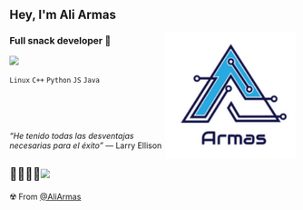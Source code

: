  <h2>Hey, I'm Ali Armas</h2>
<img align='right' src="https://github.com/AliArmas/aliarmas/blob/main/Captura%20de%20pantalla%20de%202021-07-08%2013-52-31.png" width="230">


### Full snack developer :ghost:

<img src="https://media.giphy.com/media/nAErqE3k2C3fy/giphy.gif" width="80">


`Linux` `C++` `Python` `JS` `Java` 
<!--[![GitHub AliArmas](https://img.shields.io/github/followers/AliArmas?label=follow&style=social)](https://github.com/AliArmas)
-->


<br><br><br><br>
*“He tenido todas las desventajas necesarias para el éxito”*
― Larry Ellison

:technologist::bicyclist::whale2:<img src="https://media.giphy.com/media/5eLDrEaRGHegx2FeF2/giphy.gif" width="80">
---
:radioactive: From [@AliArmas](https://github.com/AliArmas)
<!--
**AliArmas/aliarmas** is a ✨ _special_ ✨ repository because its `README.md` (this file) appears on your GitHub profile.

Here are some ideas to get you started:

- 🔭 I’m currently working on ...
- 🌱 I’m currently learning ...
- 👯 I’m looking to collaborate on ...
- 🤔 I’m looking for help with ...
- 💬 Ask me about ...
- 📫 How to reach me: ...
- 😄 Pronouns: ...
- ⚡ Fun fact: ...
-->
